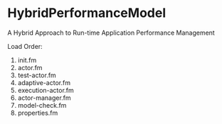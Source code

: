 # HybridPerformanceModel
A Hybrid Approach to Run-time Application Performance Management

Load Order:
1. init.fm
2. actor.fm
3. test-actor.fm
4. adaptive-actor.fm
5. execution-actor.fm
6. actor-manager.fm
7. model-check.fm
8. properties.fm
